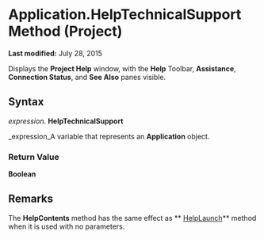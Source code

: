 
# Application.HelpTechnicalSupport Method (Project)

 **Last modified:** July 28, 2015

Displays the  **Project Help** window, with the **Help** Toolbar, **Assistance**,  **Connection Status**, and  **See Also** panes visible.

## Syntax

 _expression_. **HelpTechnicalSupport**

 _expression_A variable that represents an  **Application** object.


### Return Value

 **Boolean**


## Remarks

The  **HelpContents** method has the same effect as ** [HelpLaunch](05e4e98c-bda7-5b41-372b-2f3752d2ab0e.md)** method when it is used with no parameters.

